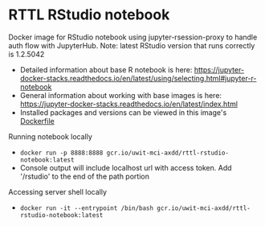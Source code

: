 # RTTL RStudio notebook
Docker image for RStudio notebook using jupyter-rsession-proxy to handle auth flow with JupyterHub. Note: latest RStudio version that runs correctly is 1.2.5042
- Detailed information about base R notebook is here: https://jupyter-docker-stacks.readthedocs.io/en/latest/using/selecting.html#jupyter-r-notebook
- General information about working with base images is here: https://jupyter-docker-stacks.readthedocs.io/en/latest/index.html
- Installed packages and versions can be viewed in this image's [Dockerfile](Dockerfile)

Running notebook locally
- `docker run -p 8888:8888 gcr.io/uwit-mci-axdd/rttl-rstudio-notebook:latest`
- Console output will include localhost url with access token. Add '/rstudio' to the end of the path portion

Accessing server shell locally
- `docker run -it --entrypoint /bin/bash gcr.io/uwit-mci-axdd/rttl-rstudio-notebook:latest`
